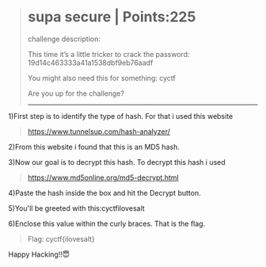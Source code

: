 > # supa secure | Points:225 
>challenge description:
>
> This time it’s a little tricker to crack the password: 19d14c463333a41a1538dbf9eb76aadf
>
> You might also need this for something: cyctf
>
> Are you up for the challenge?
>
> ---------------------------------------------------------------------------------------------------
1)First step is to identify the type of hash. For that i used this website
> https://www.tunnelsup.com/hash-analyzer/

2)From this website i found that this is an MD5 hash.

3)Now our goal is to decrypt this hash. To decrypt this hash i used
> https://www.md5online.org/md5-decrypt.html

4)Paste the hash inside the box and hit the Decrypt button.

5)You'll be greeted with this:cyctfilovesalt

6)Enclose this value within the curly braces. That is the flag.


> Flag: cyctf{ilovesalt}

Happy Hacking!!😇
